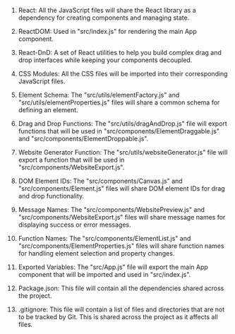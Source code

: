 1. React: All the JavaScript files will share the React library as a dependency for creating components and managing state.

2. ReactDOM: Used in "src/index.js" for rendering the main App component.

3. React-DnD: A set of React utilities to help you build complex drag and drop interfaces while keeping your components decoupled.

4. CSS Modules: All the CSS files will be imported into their corresponding JavaScript files.

5. Element Schema: The "src/utils/elementFactory.js" and "src/utils/elementProperties.js" files will share a common schema for defining an element.

6. Drag and Drop Functions: The "src/utils/dragAndDrop.js" file will export functions that will be used in "src/components/ElementDraggable.js" and "src/components/ElementDroppable.js".

7. Website Generator Function: The "src/utils/websiteGenerator.js" file will export a function that will be used in "src/components/WebsiteExport.js".

8. DOM Element IDs: The "src/components/Canvas.js" and "src/components/Element.js" files will share DOM element IDs for drag and drop functionality.

9. Message Names: The "src/components/WebsitePreview.js" and "src/components/WebsiteExport.js" files will share message names for displaying success or error messages.

10. Function Names: The "src/components/ElementList.js" and "src/components/ElementProperties.js" files will share function names for handling element selection and property changes.

11. Exported Variables: The "src/App.js" file will export the main App component that will be imported and used in "src/index.js".

12. Package.json: This file will contain all the dependencies shared across the project.

13. .gitignore: This file will contain a list of files and directories that are not to be tracked by Git. This is shared across the project as it affects all files.